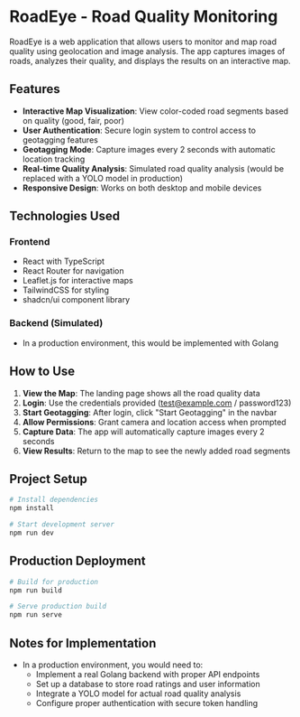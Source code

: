 
# RoadEye - Road Quality Monitoring

RoadEye is a web application that allows users to monitor and map road quality using geolocation and image analysis. The app captures images of roads, analyzes their quality, and displays the results on an interactive map.

## Features

- **Interactive Map Visualization**: View color-coded road segments based on quality (good, fair, poor)
- **User Authentication**: Secure login system to control access to geotagging features
- **Geotagging Mode**: Capture images every 2 seconds with automatic location tracking
- **Real-time Quality Analysis**: Simulated road quality analysis (would be replaced with a YOLO model in production)
- **Responsive Design**: Works on both desktop and mobile devices

## Technologies Used

### Frontend
- React with TypeScript
- React Router for navigation
- Leaflet.js for interactive maps
- TailwindCSS for styling
- shadcn/ui component library

### Backend (Simulated)
- In a production environment, this would be implemented with Golang

## How to Use

1. **View the Map**: The landing page shows all the road quality data
2. **Login**: Use the credentials provided (test@example.com / password123)
3. **Start Geotagging**: After login, click "Start Geotagging" in the navbar
4. **Allow Permissions**: Grant camera and location access when prompted
5. **Capture Data**: The app will automatically capture images every 2 seconds
6. **View Results**: Return to the map to see the newly added road segments

## Project Setup

```bash
# Install dependencies
npm install

# Start development server
npm run dev
```

## Production Deployment

```bash
# Build for production
npm run build

# Serve production build
npm run serve
```

## Notes for Implementation

- In a production environment, you would need to:
  - Implement a real Golang backend with proper API endpoints
  - Set up a database to store road ratings and user information
  - Integrate a YOLO model for actual road quality analysis
  - Configure proper authentication with secure token handling
